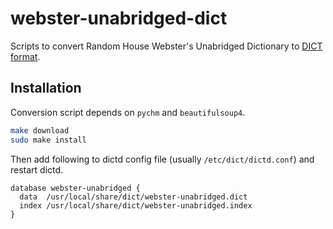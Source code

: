 # webster-unabridged-dict

Scripts to convert Random House Webster's Unabridged Dictionary to [DICT format](https://en.wikipedia.org/wiki/DICT#DICT_file_format).

## Installation
Conversion script depends on `pychm` and `beautifulsoup4`.

```sh
make download
sudo make install
```

Then add following to dictd config file (usually `/etc/dict/dictd.conf`) and restart dictd.

```
database webster-unabridged {
  data  /usr/local/share/dict/webster-unabridged.dict
  index /usr/local/share/dict/webster-unabridged.index
}
```
